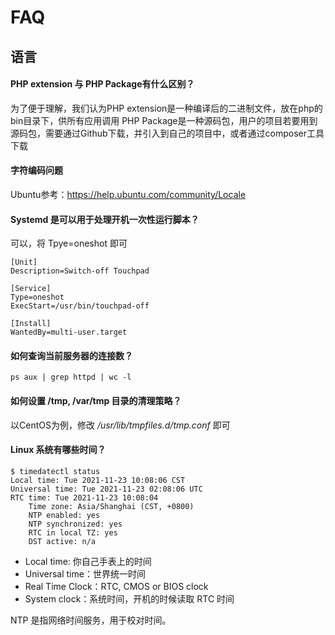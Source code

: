 # FAQ

## 语言

#### PHP extension 与 PHP Package有什么区别？
为了便于理解，我们认为PHP extension是一种编译后的二进制文件，放在php的bin目录下，供所有应用调用
PHP Package是一种源码包，用户的项目若要用到源码包，需要通过Github下载，并引入到自己的项目中，或者通过composer工具下载

#### 字符编码问题
Ubuntu参考：https://help.ubuntu.com/community/Locale

#### Systemd 是可以用于处理开机一次性运行脚本？

可以，将 Tpye=oneshot 即可

```
[Unit]
Description=Switch-off Touchpad

[Service]
Type=oneshot
ExecStart=/usr/bin/touchpad-off

[Install]
WantedBy=multi-user.target
```

#### 如何查询当前服务器的连接数？
```
ps aux | grep httpd | wc -l
```

#### 如何设置 /tmp, /var/tmp 目录的清理策略？

以CentOS为例，修改 */usr/lib/tmpfiles.d/tmp.conf* 即可

#### Linux 系统有哪些时间？

```
$ timedatectl status
Local time: Tue 2021-11-23 10:08:06 CST
Universal time: Tue 2021-11-23 02:08:06 UTC
RTC time: Tue 2021-11-23 10:08:04
    Time zone: Asia/Shanghai (CST, +0800)
    NTP enabled: yes
    NTP synchronized: yes
    RTC in local TZ: yes
    DST active: n/a
```

* Local time: 你自己手表上的时间
* Universal time：世界统一时间
* Real Time Clock：RTC, CMOS or BIOS clock
* System clock：系统时间，开机的时候读取 RTC 时间

NTP 是指网络时间服务，用于校对时间。 